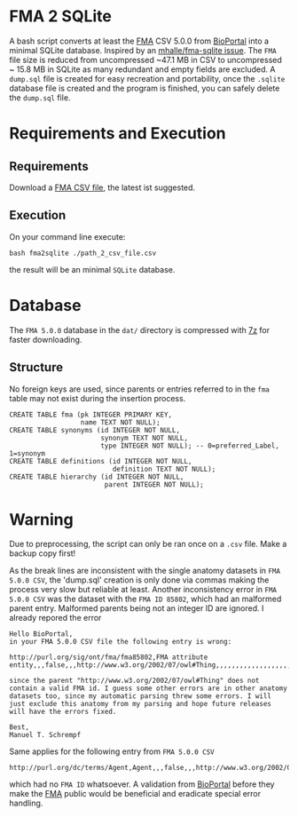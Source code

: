 # FMA 2 SQLite
A bash script converts at least the [FMA](http://si.washington.edu/projects/fma) CSV 5.0.0 from [BioPortal](http://bioportal.bioontology.org/ontologies/FMA) into a minimal SQLite database. Inspired by an [mhalle/fma-sqlite issue](https://github.com/mhalle/fma-sqlite/issues/2). The `FMA` file size is reduced from uncompressed ~47.1 MB in CSV to uncompressed ~ 15.8 MB in SQLite as many redundant and empty fields are excluded. A `dump.sql` file is created for easy recreation and portability, once the `.sqlite` database file is created and the program is finished, you can safely delete the `dump.sql` file.

# Requirements and Execution

## Requirements
Download a [FMA CSV file](http://bioportal.bioontology.org/ontologies/FMA), the latest ist suggested.

## Execution
On your command line execute:

```
bash fma2sqlite ./path_2_csv_file.csv
```
the result will be an minimal `SQLite` database.

# Database
The `FMA 5.0.0` database in the `dat/` directory is compressed with [7z](https://www.7-zip.org) for faster downloading.

## Structure
No foreign keys are used, since parents or entries referred to in the `fma` table may not exist during the insertion process.
```
CREATE TABLE fma (pk INTEGER PRIMARY KEY,
                  name TEXT NOT NULL);
CREATE TABLE synonyms (id INTEGER NOT NULL,
                       synonym TEXT NOT NULL,
                       type INTEGER NOT NULL); -- 0=preferred_Label, 1=synonym
CREATE TABLE definitions (id INTEGER NOT NULL,
                          definition TEXT NOT NULL);
CREATE TABLE hierarchy (id INTEGER NOT NULL,
                        parent INTEGER NOT NULL);
```

# Warning
Due to preprocessing, the script can only be ran once on a `.csv` file. Make a backup copy first!

As the break lines are inconsistent with the single anatomy datasets in `FMA 5.0.0 CSV`, the 'dump.sql' creation is only done via commas making the process very slow but reliable at least. Another inconsistency error in `FMA 5.0.0 CSV` was the dataset with the `FMA ID 85802`, which had an malformed parent entry. Malformed parents being not an integer ID are ignored. I already repored the error
```
Hello BioPortal,
in your FMA 5.0.0 CSV file the following entry is wrong:

http://purl.org/sig/ont/fma/fma85802,FMA attribute entity,,,false,,,http://www.w3.org/2002/07/owl#Thing,,,,,,,,,,,,,,,,,,,,,,,,,,,,,,,,,,,,,,,,,,,,,,,,,,,,,,,,,,,,,,,,,,,,,,85802,,,,,,,,,,,,,,,,,,,,,,,,fma:fma85802,,,,,,,,,,,,,,,,,,,,,,,,,,,,,,,,,,,,,,,,,,,,,,,,,,,,,,,,,,,,,,,,,,,,,,,,,,,,,,,,,,,,,,,,,,,,,,,,,,,,,,,,,,,,,,,,,,,,,,,,,,,

since the parent "http://www.w3.org/2002/07/owl#Thing" does not contain a valid FMA id. I guess some other errors are in other anatomy datasets too, since my automatic parsing threw some errors. I will just exclude this anatomy from my parsing and hope future releases will have the errors fixed.

Best,
Manuel T. Schrempf
```
Same applies for the following entry from `FMA 5.0.0 CSV`
```
http://purl.org/dc/terms/Agent,Agent,,,false,,,http://www.w3.org/2002/07/owl#Thing,,,,,,,,,,,,,,,,,,,,,,,,,,,,,,,,,,,,,,,,,,,,,,,,,,,,,,,,,,,,,,,,,,,,,,,,,,,,,,,,,,,,,,,,,,,,,,,,,,,,,,,,,,,,,,,,,,,,,,,,,,,,,,,,,,,,,,,,,,,,,,,,,,,,,,,,,,,,,,,,,,,,,,,,,,,,,,,,,,,,,,,,,,,,,,,,,,,,,,,,,,,,,,,,,,,,,,,,,
```
which had no `FMA ID` whatsoever. A validation from [BioPortal](http://bioportal.bioontology.org/ontologies/FMA) before they make the [FMA](http://si.washington.edu/projects/fma) public would be beneficial and eradicate special error handling.
